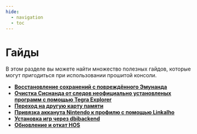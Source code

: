 ```yaml
---
hide:
  - navigation
  - toc
---
```

# Гайды

В этом разделе вы можете найти множество полезных гайдов, которые могут пригодиться при использовании прошитой консоли.

- **[Восстановление сохранений с повреждённого Эмунанда](saves_corrupted_emuMMC.md)**
- **[Очистка Сиснанда от следов неофициально установленых программ с помощью Tegra Explorer](sysnand_wipe.md)**
- **[Переход на другую карту памяти](new_sd.md)**
- **[Привязка акканута Nintendo к профилю с помощью Linkalho](linkalho_nnid.md)**
- **[Установка игр через dbibackend](dbibackend.md)**
- **[Обновление и откат HOS](hos_update.md)**